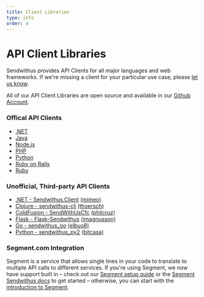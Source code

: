 ```yaml
---
title: Client Libraries
type: info
order: 4
---
```


# API Client Libraries

Sendwithus provides API Clients for all major languages and web frameworks. If we're missing a client for your particular use case, please [let us know](mailto:us@sendwithus.com).

All of our API Client Libraries are open source and available in our [Github Account](https://github.com/sendwithus).

### Offical API Clients
- [.NET](https://github.com/sendwithus/sendwithus_csharp)
- [Java](https://github.com/sendwithus/sendwithus_java)
- [Node.js](https://github.com/sendwithus/sendwithus_nodejs)
- [PHP](https://github.com/sendwithus/sendwithus_php)
- [Python](https://github.com/sendwithus/sendwithus_python)
- [Ruby on Rails](https://github.com/sendwithus/sendwithus_ruby_action_mailer)
- [Ruby](https://github.com/sendwithus/sendwithus_ruby)

### Unofficial, Third-party API Clients
- [.NET - Sendwithus.Client](https://github.com/Mimeo/SendWithUs.Client) [(mimeo)](https://github.com/Mimeo)
- [Clojure - sendwithus-cli](https://github.com/thoersch/sendwithus-clj) [(thoersch)](https://github.com/thoersch)
- [ColdFusion - SendWithUsCfc](https://github.com/philcruz/SendWithUsCfc) [(philcruz)](https://github.com/philcruz)
- [Flask - Flask-Sendwithus](https://github.com/jmagnusson/flask-sendwithus) [(jmagnusson)](https://github.com/jmagnusson)
- [Go - sendwithus_go](https://github.com/elbuo8/sendwithus_go) [(elbuo8)](https://github.com/elbuo8)
- [Python - sendwithus_py2](https://github.com/bitcasa/sendwithus_py2) [(bitcasa)](https://github.com/bitcasa)

### Segment.com Integration
Segment is a service that allows single lines in your code to translate to multiple API calls to different services. If you're using Segment, we now have support built in – check out our [Segment setup guide](https://help.sendwithus.com/solution/articles/1000173550-segment-com-triggers) or the [Segment Sendwithus docs](https://segment.com/docs/integrations/sendwithus/) to get started – otherwise, you can start with the [introduction to Segment](https://segment.com/docs/).
